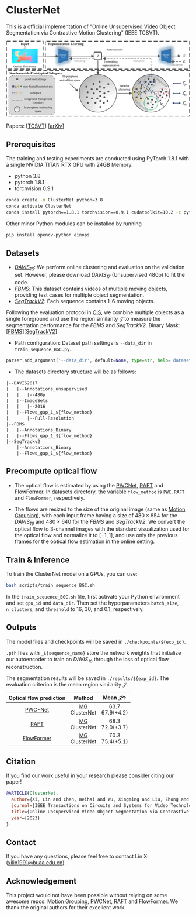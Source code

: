 # ClusterNet

This is a official implementation of "Online Unsupervised Video Object Segmentation via Contrastive Motion Clustering" (IEEE TCSVT).

<div align="center">
  <img width="800", src="./figs/framework.png", title="Overall framework of the proposed ClusterNet">
</div>

Papers: [<a href="https://ieeexplore.ieee.org/document/10159996" target="_blank">TCSVT</a>] [<a href="https://arxiv.org/abs/2306.12048" target="_blank">arXiv</a>]

## Prerequisites

The training and testing experiments are conducted using PyTorch 1.8.1 with a single NVIDIA TITAN RTX GPU with 24GB Memory.

- python 3.8
- pytorch 1.8.1
- torchvision 0.9.1
```bash
conda create -n ClusterNet python=3.8
conda activate ClusterNet
conda install pytorch==1.8.1 torchvision==0.9.1 cudatoolkit=10.2 -c pytorch
```

Other minor Python modules can be installed by running
```bash
pip install opencv-python einops
```

## Datasets

- <a href="https://davischallenge.org/davis2017/code.html#unsupervised" target="_blank">*DAVIS<sub>16</sub>*</a>: We perform online clustering and evaluation on the validation set. However, please download *DAVIS<sub>17</sub>* (Unsupervised 480p) to fit the code.
- <a href="https://lmb.informatik.uni-freiburg.de/resources/datasets/" target="_blank">*FBMS*</a>: This dataset contains videos of multiple moving objects, providing test cases for multiple object segmentation.
- <a href="https://web.engr.oregonstate.edu/~lif/SegTrack2/dataset.html" target="_blank">*SegTrackV2*</a>: Each sequence contains 1-6 moving objects. 

Following the evaluation protocol in <a href="https://arxiv.org/abs/1901.03360" target="_blank">CIS</a>, we combine multiple objects as a single foreground and use the region similarity $\mathcal{J}$ to measure the segmentation performance for the *FBMS* and *SegTrackV2*. Binary Mask: [<a href="https://drive.google.com/file/d/16zzb10mVNuRAC3lrJ984jxWthcTWqXvl/view?usp=sharing" target="_blank">FBMS</a>][<a href="https://drive.google.com/file/d/1twATOkSw7D3ZyH7wLmwApF8WL_-jhh9m/view?usp=sharing" target="_blank">SegTrackV2</a>]
- Path configuration: Dataset path settings is ```--data_dir``` in ```train_sequence_BGC.py```.
```python
parser.add_argument('--data_dir', default=None, type=str, help='dataset root dir')
```

- The datasets directory structure will be as follows:
```text
|--DAVIS2017
|   |--Annotations_unsupervised
|   |   |--480p
|   |--ImageSets
|   |   |--2016
|   |--Flows_gap_1_${flow_method}
|       |--Full-Resolution
|--FBMS
|   |--Annotations_Binary
|   |--Flows_gap_1_${flow_method}
|--SegTrackv2
    |--Annotations_Binary
    |--Flows_gap_1_${flow_method}
```

## Precompute optical flow

- The optical flow is estimated by using the <a href="https://github.com/NVlabs/PWC-Net" target="_blank">PWCNet</a>, <a href="https://github.com/princeton-vl/RAFT" target="_blank">RAFT</a> and <a href="https://github.com/drinkingcoder/FlowFormer-Official" target="_blank">FlowFormer</a>. In datasets directory, the variable ```flow_method``` is ```PWC```, ```RAFT``` and ```FlowFormer```, respectively.

- The flows are resized to the size of the original image (same as <a href="https://github.com/charigyang/motiongrouping" target="_blank">Motion Grouping</a>), with each input frame having a size of $480\times854$ for the *DAVIS<sub>16</sub>* and $480\times640$ for the *FBMS* and *SegTrackV2*. We convert the optical flow to 3-channel images with the standard visualization used for the optical flow and normalize it to $[-1, 1]$, and use only the previous frames for the optical flow estimation in the online setting.

## Train & Inference

To train the ClusterNet model on a GPUs, you can use:
```bash
bash scripts/train_sequence_BGC.sh
```

In the ```train_sequence_BGC.sh``` file, first activate your Python environment and set ```gpu_id``` and ```data_dir```. Then set the hyperparameters ```batch_size```, ```n_clusters```, and ```threshold``` to 16, 30, and 0.1, respectively.

## Outputs

The model files and checkpoints will be saved in ```./checkpoints/${exp_id}```.

```.pth``` files with ```_${sequence_name}``` store the network weights that initialize our autoencoder to train on *DAVIS<sub>16</sub>* through the loss of optical flow reconstruction.

The segmentation results will be saved in ```./results/${exp_id}```. The evaluation criterion is the mean region similarity $\mathcal{J}$.

| Optical flow prediction | Method | Mean $\mathcal{J}\uparrow$ |
|:--:|:--:|:--:|
|<a href="https://arxiv.org/abs/1709.02371" target="_blank">PWC-Net</a>|<a href="https://arxiv.org/abs/2104.07658" target="_blank">MG</a><br>ClusterNet|63.7<br>67.9(+4.2)|
|<a href="https://arxiv.org/abs/2003.12039" target="_blank">RAFT</a>|<a href="https://arxiv.org/abs/2104.07658" target="_blank">MG</a><br>ClusterNet|68.3<br>72.0(+3.7)|
|<a href="https://arxiv.org/abs/2203.16194" target="_blank">FlowFormer</a>|<a href="https://arxiv.org/abs/2104.07658" target="_blank">MG</a><br>ClusterNet|70.3<br>75.4(+5.1)|

## Citation

If you find our work useful in your research please consider citing our paper!

```bib
@ARTICLE{ClusterNet,
  author={Xi, Lin and Chen, Weihai and Wu, Xingming and Liu, Zhong and Li, Zhengguo},
  journal={IEEE Transactions on Circuits and Systems for Video Technology}, 
  title={Online Unsupervised Video Object Segmentation via Contrastive Motion Clustering}, 
  year={2023}
}  
```

## Contact
If you have any questions, please feel free to contact Lin Xi (xilin1991@buaa.edu.cn).

## Acknowledgement
This project would not have been possible without relying on some awesome repos: <a href="https://github.com/charigyang/motiongrouping" target="_blank">Motion Grouping</a>, <a href="https://github.com/NVlabs/PWC-Net" target="_blank">PWCNet</a>, <a href="https://github.com/princeton-vl/RAFT" target="_blank">RAFT</a> and <a href="https://github.com/drinkingcoder/FlowFormer-Official" target="_blank">FlowFormer</a>. We thank the original authors for their excellent work.